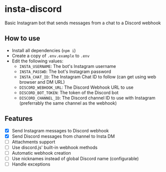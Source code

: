 # insta-discord
Basic Instagram bot that sends messages from a chat to a Discord webhook

## How to use
- Install all dependencies (`npm i`)
- Create a copy of `.env.example` to `.env` 
- Edit the following values:
	- `INSTA_USERNAME`: The bot's Instagram username
	- `INSTA_PASSWD`: The bot's Instagram password
	- `INSTA_CHAT_ID`: The Instagram Chat ID to follow (can get using web browser and DM URL) 
	- `DISCORD_WEBHOOK_URL`: The Discord Webhook URL to use
	- `DISCORD_BOT_TOKEN`: The token of the Discord bot
	- `DISCORD_CHANNEL_ID`: The Discord channel ID to use with Instagram (preferrably the same channel as the webhook) 

## Features
- [X] Send Instagram messages to Discord webhook
- [X] Send Discord messages from channel to Insta DM
- [ ] Attachments support
- [ ] Use discord.js' built-in webhook methods
- [ ] Automatic webhook creation
- [ ] Use nicknames instead of global Discord name (configurable)
- [ ] Handle exceptions